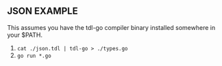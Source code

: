 JSON EXAMPLE
------------

This assumes you have the tdl-go compiler binary installed somewhere in
your $PATH.

1. `cat ./json.tdl | tdl-go > ./types.go`
2. `go run *.go`
